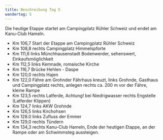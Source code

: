 ```yaml
---
title: Beschreibung Tag 5
wandertag: 5
---
```


Die heutige Etappe startet am Campingplatz Rühler Schweiz und endet am Kanu-Club Hameln.

- Km 106,7 Start der Etappe am Campingplatz Rühler Schweiz
-	Km 108,8 rechts Campingplatz Himmelspforte
-	Km 111,6 links Münchhausenstadt Bodenwerder, sehenswert, Einkaufsmöglichkeit
-	Km 112,5 links Kemnade, romaische Kirche
- Km 116,7 Brücke Hehlen - Daspe
-	Km 120,0 rechts Hajen
-	Km 122,0 Fähre am Grohnder Fährhaus kreuzt, links Grohnde, Gasthaus und Campingplatz rechts, anlegen rechts ca. 200 m vor der Fähre, kleine Rampe
-	Km 123,5 rechts Latferde, Achtung! bei Niedrigwasser rechts Engstelle (Latferder Klippen)
-	Km 124,7 links AKW Grohnde
-	Km 126,5 links Kirchohsen
-	Km 128.0 links Zufluss der Emmer
-	Km 129,0 rechts Tündern
-	Km 134,3 rechts Kanu-Club Hameln, Ende der heutigen Etappe, an der Rampe oder am Schwimmsteg aussteigen.

